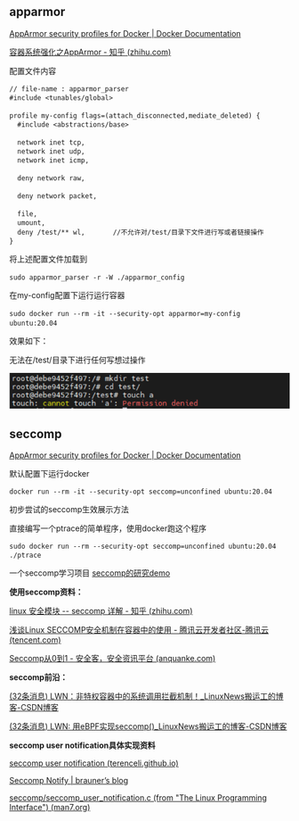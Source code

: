 ## apparmor

[AppArmor security profiles for Docker | Docker Documentation](https://docs.docker.com/engine/security/apparmor/)

[容器系统强化之AppArmor - 知乎 (zhihu.com)](https://zhuanlan.zhihu.com/p/461500815)

配置文件内容

```
// file-name : apparmor_parser 
#include <tunables/global>

profile my-config flags=(attach_disconnected,mediate_deleted) {
  #include <abstractions/base>

  network inet tcp,
  network inet udp,
  network inet icmp,

  deny network raw,

  deny network packet,

  file,
  umount,
  deny /test/** wl,       //不允许对/test/目录下文件进行写或者链接操作
}

```

将上述配置文件加载到

`sudo apparmor_parser -r -W ./apparmor_config`

在my-config配置下运行运行容器

`sudo docker run --rm -it --security-opt apparmor=my-config ubuntu:20.04`

效果如下： 

无法在/test/目录下进行任何写想过操作

![1662379001741](image/容器加固/1662379001741.png)

## seccomp

[AppArmor security profiles for Docker | Docker Documentation](https://docs.docker.com/engine/security/apparmor/)


默认配置下运行docker

```
docker run --rm -it --security-opt seccomp=unconfined ubuntu:20.04
```


初步尝试的seccomp生效展示方法

直接编写一个ptrace的简单程序，使用docker跑这个程序

```
sudo docker run --rm --security-opt seccomp=unconfined ubuntu:20.04 ./ptrace
```

一个seccomp学习项目 [seccomp的研究demo](https://github.com/haozhuoD/seccomp_demo)



**使用seccomp资料：**

[linux 安全模块 -- seccomp 详解 - 知乎 (zhihu.com)](https://zhuanlan.zhihu.com/p/363174561)

[浅谈Linux SECCOMP安全机制在容器中的使用 - 腾讯云开发者社区-腾讯云 (tencent.com)](https://cloud.tencent.com/developer/article/1801887)

[Seccomp从0到1 - 安全客，安全资讯平台 (anquanke.com)](https://www.anquanke.com/post/id/208364)


**seccomp前沿：**

[(32条消息) LWN：非特权容器中的系统调用拦截机制！_LinuxNews搬运工的博客-CSDN博客](https://blog.csdn.net/Linux_Everything/article/details/125775482?spm=1001.2101.3001.6650.11&utm_medium=distribute.pc_relevant.none-task-blog-2%7Edefault%7EOPENSEARCH%7ERate-11-125775482-blog-117935998.t5_layer_eslanding_S_4&depth_1-utm_source=distribute.pc_relevant.none-task-blog-2%7Edefault%7EOPENSEARCH%7ERate-11-125775482-blog-117935998.t5_layer_eslanding_S_4&utm_relevant_index=12)

[(32条消息) LWN: 用eBPF实现seccomp()_LinuxNews搬运工的博客-CSDN博客](https://blog.csdn.net/Linux_Everything/article/details/117935998)


**seccomp user notification具体实现资料**

[seccomp user notification (terenceli.github.io)](https://terenceli.github.io/%E6%8A%80%E6%9C%AF/2021/05/20/seccomp-user-notify)

[Seccomp Notify | brauner’s blog](https://brauner.github.io/2020/07/23/seccomp-notify.html)

[seccomp/seccomp_user_notification.c (from &#34;The Linux Programming Interface&#34;) (man7.org)](https://man7.org/tlpi/code/online/dist/seccomp/seccomp_user_notification.c.html)

